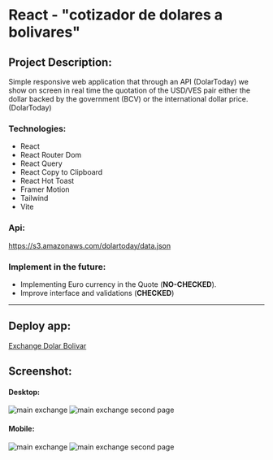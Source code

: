 # React - "cotizador de dolares a bolivares"
## Project Description:
Simple responsive web application that through an API (DolarToday) we show on screen in real time the quotation of the USD/VES pair either the dollar backed by the government (BCV) or the international dollar price. (DolarToday)
### Technologies:
- React
- React Router Dom
- React Query
- React Copy to Clipboard
- React Hot Toast
- Framer Motion
- Tailwind
- Vite
### Api: 
https://s3.amazonaws.com/dolartoday/data.json
### Implement in the future:
- Implementing Euro currency in the Quote (**NO-CHECKED**).
- Improve interface and validations (**CHECKED**)
---
## Deploy app: 
[Exchange Dolar Bolivar](https://cotizador-bolivar-dolares-app.vercel.app/)
## Screenshot:
#### Desktop:
![main exchange](https://i.imgur.com/rIubSAt.png)
![main exchange second page](https://i.imgur.com/kDwPsTB.png)
#### Mobile:
![main exchange](https://i.imgur.com/tSiuwH9.png)
![main exchange second page](https://i.imgur.com/EcG8ADZ.png)
